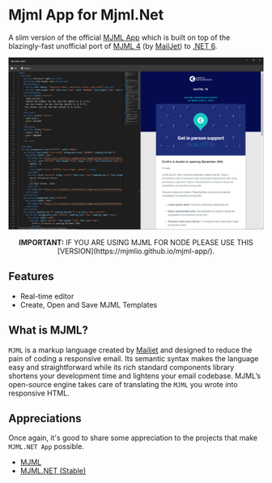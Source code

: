 # Mjml App for Mjml.Net
A slim version of the official [MJML App](https://mjmlio.github.io/mjml-app/) which is built on top of the blazingly-fast unofficial port of [MJML 4](https://mjml.io/) (by [MailJet](https://www.mailjet.com/)) to [.NET 6](https://dotnet.microsoft.com/).

![screenshot](Assets/screenshot.png)

<p align="center">
<b>IMPORTANT:</b> IF YOU ARE USING MJML FOR NODE PLEASE USE THIS [VERSION](https://mjmlio.github.io/mjml-app/).
</p>

## Features
- Real-time editor
- Create, Open and Save MJML Templates

## What is MJML?

`MJML` is a markup language created by [Mailjet](https://www.mailjet.com/) and designed to reduce the pain of coding a responsive email. Its semantic syntax makes the language easy and straightforward while its rich standard components library shortens your development time and lightens your email codebase. MJML’s open-source engine takes care of translating the `MJML` you wrote into responsive HTML.

## Appreciations
Once again, it's good to share some appreciation to the projects that make `MJML.NET App` possible.

- [MJML](https://github.com/mjmlio/mjml)
- [MJML.NET (Stable)](https://github.com/SebastianStehle/mjml-net)